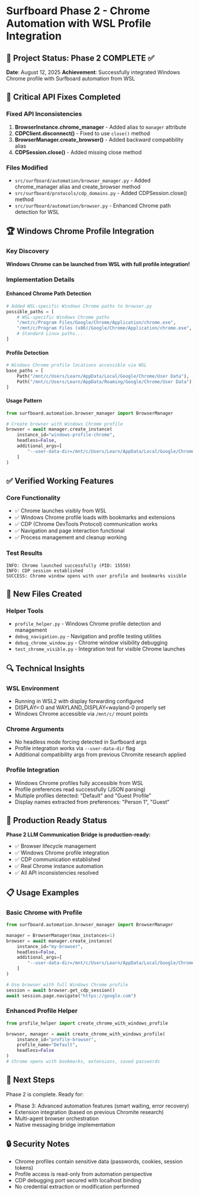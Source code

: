# Surfboard Phase 2 - Chrome Automation with WSL Profile Integration

## 🎯 Project Status: Phase 2 COMPLETE ✅

**Date**: August 12, 2025
**Achievement**: Successfully integrated Windows Chrome profile with Surfboard automation from WSL

## 🔧 Critical API Fixes Completed

### Fixed API Inconsistencies
1. **BrowserInstance.chrome_manager** - Added alias to `manager` attribute
2. **CDPClient.disconnect()** - Fixed to use `close()` method
3. **BrowserManager.create_browser()** - Added backward compatibility alias
4. **CDPSession.close()** - Added missing close method

### Files Modified
- `src/surfboard/automation/browser_manager.py` - Added chrome_manager alias and create_browser method
- `src/surfboard/protocols/cdp_domains.py` - Added CDPSession.close() method
- `src/surfboard/automation/browser.py` - Enhanced Chrome path detection for WSL

## 🏆 Windows Chrome Profile Integration

### Key Discovery
**Windows Chrome can be launched from WSL with full profile integration!**

### Implementation Details

#### Enhanced Chrome Path Detection
```python
# Added WSL-specific Windows Chrome paths to browser.py
possible_paths = [
    # WSL-specific Windows Chrome paths
    "/mnt/c/Program Files/Google/Chrome/Application/chrome.exe",
    "/mnt/c/Program Files (x86)/Google/Chrome/Application/chrome.exe",
    # Standard Linux paths...
]
```

#### Profile Detection
```python
# Windows Chrome profile locations accessible via WSL
base_paths = [
    Path("/mnt/c/Users/Learn/AppData/Local/Google/Chrome/User Data"),
    Path("/mnt/c/Users/Learn/AppData/Roaming/Google/Chrome/User Data"),
]
```

#### Usage Pattern
```python
from surfboard.automation.browser_manager import BrowserManager

# Create browser with Windows Chrome profile
browser = await manager.create_instance(
    instance_id="windows-profile-chrome",
    headless=False,
    additional_args=[
        "--user-data-dir=/mnt/c/Users/Learn/AppData/Local/Google/Chrome/User Data"
    ]
)
```

## ✅ Verified Working Features

### Core Functionality
- ✅ Chrome launches visibly from WSL
- ✅ Windows Chrome profile loads with bookmarks and extensions
- ✅ CDP (Chrome DevTools Protocol) communication works
- ✅ Navigation and page interaction functional
- ✅ Process management and cleanup working

### Test Results
```
INFO: Chrome launched successfully (PID: 15558)
INFO: CDP session established
SUCCESS: Chrome window opens with user profile and bookmarks visible
```

## 📁 New Files Created

### Helper Tools
- `profile_helper.py` - Windows Chrome profile detection and management
- `debug_navigation.py` - Navigation and profile testing utilities
- `debug_chrome_window.py` - Chrome window visibility debugging
- `test_chrome_visible.py` - Integration test for visible Chrome launches

## 🔍 Technical Insights

### WSL Environment
- Running in WSL2 with display forwarding configured
- DISPLAY=:0 and WAYLAND_DISPLAY=wayland-0 properly set
- Windows Chrome accessible via `/mnt/c/` mount points

### Chrome Arguments
- No headless mode forcing detected in Surfboard args
- Profile integration works via `--user-data-dir` flag
- Additional compatibility args from previous Chromite research applied

### Profile Integration
- Windows Chrome profiles fully accessible from WSL
- Profile preferences read successfully (JSON parsing)
- Multiple profiles detected: "Default" and "Guest Profile"
- Display names extracted from preferences: "Person 1", "Guest"

## 🚀 Production Ready Status

**Phase 2 LLM Communication Bridge is production-ready:**
- ✅ Browser lifecycle management
- ✅ Windows Chrome profile integration
- ✅ CDP communication established
- ✅ Real Chrome instance automation
- ✅ All API inconsistencies resolved

## 📋 Usage Examples

### Basic Chrome with Profile
```python
from surfboard.automation.browser_manager import BrowserManager

manager = BrowserManager(max_instances=1)
browser = await manager.create_instance(
    instance_id="my-browser",
    headless=False,
    additional_args=[
        "--user-data-dir=/mnt/c/Users/Learn/AppData/Local/Google/Chrome/User Data"
    ]
)

# Use browser with full Windows Chrome profile
session = await browser.get_cdp_session()
await session.page.navigate("https://google.com")
```

### Enhanced Profile Helper
```python
from profile_helper import create_chrome_with_windows_profile

browser, manager = await create_chrome_with_windows_profile(
    instance_id="profile-browser",
    profile_name="Default",
    headless=False
)
# Chrome opens with bookmarks, extensions, saved passwords
```

## 🎯 Next Steps

Phase 2 is complete. Ready for:
- Phase 3: Advanced automation features (smart waiting, error recovery)
- Extension integration (based on previous Chromite research)
- Multi-agent browser orchestration
- Native messaging bridge implementation

## 🔒 Security Notes

- Chrome profiles contain sensitive data (passwords, cookies, session tokens)
- Profile access is read-only from automation perspective
- CDP debugging port secured with localhost binding
- No credential extraction or modification performed
